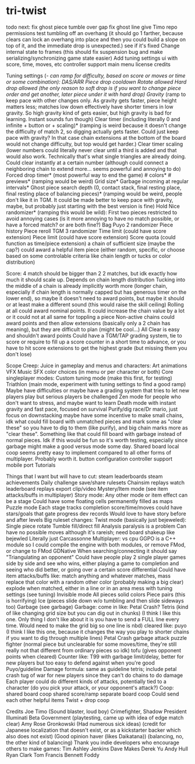 # tri-twist
todo next:
	fix ghost piece tumble over gap
	fix ghost line
	give Timo repo permissions
	test tumbling off an overhang (it should go 1 farther, because clears can lock an overhang into place and then you could build a slope on top of it, and the immediate drop is unexpected.) see if it's fixed
	Change internal state to frames (this should fix suspension bug and make serializing/synchronizing game state easier)
	Add tuning settings
	ui with score, time, moves, etc
	controller support
	main menu
	license
	credits

Tuning settings (*- can ramp for difficulty, based on score or moves or time or some combination):
	DAS/ARR
	Piece drop cooldown
	Rotate allowed
	Hard drop allowed (the only reason to soft drop is if you want to change piece order and get another, later piece under it with hard drop)
	Gravity* (ramp to keep pace with other changes only. As gravity gets faster, piece height matters less; matches low down effectively have shorter timers in low gravity. So high gravity kind of gets easier, but high gravity is bad for learning. Instant sounds fun though)
	Clear timer (including literally 0 and infinite + button or + scaling)* (ramping is weird because it doesn't change the difficulty of match 2, so digging actually gets faster. Could just keep pace with gravity? In that case chain extensions at the bottom of the board would not change difficulty, but top would get harder.)
	Clear timer scaling (lower numbers could literally never clear until a third is added and that would also work. Technically that's what single triangles are already doing. Could clear instantly at a certain number (although could connect a neighboring chain to extend more… seems powerful and annoying to do)
	Forced drop timer* (most powerful way to end the game)
	# colors*
	# previews* (ramping would be weird)
	Grid size*
	Garbage incoming at regular intervals*
	Ghost piece search depth (0, contact stack, final resting place, final resting place of balancing pieces)* (ramping would be weird, people don't like it in TGM. It could be made better to keep pace with gravity, maybe, but probably just starting with the best version is fine)
	Hold
	Nice randomizer* (ramping this would be wild):
		First two pieces restricted to avoid annoying cases (is it more annoying to have no match possible, or have a forced match? or are both fine?)
		Bag
		Puyo 2 randomizer
		Piece history
		Piece reroll
		TGM 3 randomizer
	Time limit (could have score extension)
	Piece limit (could have score extension)
	Score quota (could function as time/piece extension)
	a chain of sufficient size (maybe the cap?) could award a helpful item piece (either random, specific, or choose based on some controlable criteria like chain length or tucks or color distribution)

Score:
	4 match should be bigger than 2 2 matches, but idk exactly how much it should scale up. Depends on chain length distribution
	Tucking into the middle of a chain is already implicitly worth more (longer chain, especially if chain length is normally capped but has generous timer on the lower end), so maybe it doesn't need to award points, but maybe it should or at least make a different sound (this would raise the skill ceiling)
	Rolling at all could award nominal points. It could increase the chain value by a lot or it could not at all
		same for toppling a piece
	Non-active chains could award points and then allow extensions (basically only a 2 chain has meaning), but they are difficult to plan (might be cool…)
	All Clear is easy and shouldn't award points
	Could have a TGM/TAP grading system, tie to score or require to fill up a score counter in a short time to advance, or you have to hit score extensions to get the highest grade (but missing them you don't lose)

Scope Creep:
	Juice in gameplay and menus and characters:
		Art
		animations
		VFX
		Music
		SFX
		color choices (in menu or per character or both)
	Core singleplayer modes:
		Custom tuning mode (make this first, for testing)
		Triathlon (main mode, experiment with tuning settings to find a good ramp)
			Maybe have difficulties or maybe have a grading system that tries to let new players play but serious players be challenged
		Zen mode for people who don't want to stress, and maybe want to learn
		Death mode with instant gravity and fast pace, focused on survival
		Purify/dig race/Dr mario, just focus on downstacking
			maybe have some incentive to make small chains, idk what
			could fill board with unmatched pieces and mark some as "clear these" so you have to dig to them (like purify), and big chain marks more as "clear these". Something like that
			could fill board with garbage instead of normal pieces. Idk if this would be fun so it's worth testing, especially since garbage might make a good versus mode some day.
	Shared board local coop seems pretty easy to implement compared to all other forms of multiplayer. Probably worth it.
	button configuration
	controller support
	mobile port
	Tutorials

Things that I want but will have to cut:
	steam leaderboards
	steam achievements
	Daily challenge
	save/share rulesets
	Chainsim
	replays
		watch leaderboard replays
		export clip/video
	Mystery/Item mode (see item attacks/buffs in multiplayer)
	Story mode:
		Any other mode or item effect can be a stage
		Could have some floating cells permanently filled as maps
		Puzzle mode
		Each stage tracks completion score/time/moves
			could have stars/goals that gate progress
			dev records
		Would love to have story before and after levels
	Big ruleset changes:
		Twist mode (basically just bejeweled):
			Single piece rotate
			Tumble fill/direct fill
			Analysis paralysis is a problem
			Can have no possible moves although it's rareish; need board shakeup like bejewled
		Literally just Carcassonne
	Multiplayer:
		vs cpu
		GGPO is a C++ module so I could compile the engine with both modules, or remove FMod, or change to FMod GDNative
		When searching/connecting it should say "Triangulating an opponent"
		Could have people play 2 single player games side by side and see who wins, either playing a game to completion and seeing who did better, or going over a certain score differential
		Could have item attacks/buffs like:
			match anything and whatever matches, mass replace that color with a random other color (probably making a big clear)
			explode when matched, either in a line or in an area
			mess with tuning settings (see tuning)
			Invisible mode
			All pieces solid colors
			Piece pairs (this is horrifying)
			Ice (pieces slide down w/o tumbling and then slide sideways too)
			Garbage (see garbage)
		Garbage:
			come in like:
				Petal Crash?
				Tetris (kind of like changing grid size but you can dig out in chunks) (I think I like this one. Only thing I don't like about it is you have to send a FULL line every time. Would need to make the grid big so one line is nbd)
			cleared like:
				puyo (I think I like this one, because it changes the way you play to shorter chains if you want to dig through multiple lines)
				Petal Crash garbage attack
				puzzle fighter (normal piece but unclearable for some moves/time, they're still really not that different from ordinary pieces so idk)
				tofu (gives opponent points when cleared)
			Counter like:
				T99 with garbage limit/delay, better for new players but too easy to defend against when you're good
				Puyo/guideline
			Damage formula:
				same as guideline tetris; include petal crash tug of war for new players since they can't do chains to do damage
		Each player could do different kinds of attacks, potentially tied to a character (do you pick your attack, or your opponent's attack?)
		Coop:
			shared board coop
			shared score/ramp separate board coop
			Could send each other helpful items
			Twist + drop coop

Credits
Joe
Timo (Sound blaster, loud boy)
Crimefighter, Shadow President Illuminati Beta Government (playtesting, came up with idea of edge match clear)
Amy Rose Gronkowski (Had numerous sick ideas) (credit for Japanese localization that doesn't exist, or as a kickstarter backer which also does not exist) (Good opinion haver (likes Daikatana)) (balancing, no, the other kind of balancing)
Thank you indie developers who encourage others to make games:
	Tim Ashley Jenkins
	Dave Makes
	Derek Yu
	Andy Hull
	Ryan Clark
	Tom Francis
	Bennett Foddy